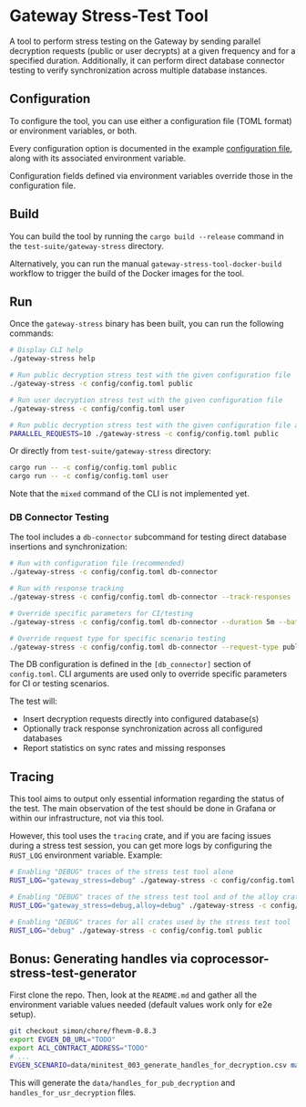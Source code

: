 # Gateway Stress-Test Tool

A tool to perform stress testing on the Gateway by sending parallel decryption requests (public or user decrypts) at a given frequency and for a specified duration. Additionally, it can perform direct database connector testing to verify synchronization across multiple database instances.

## Configuration

To configure the tool, you can use either a configuration file (TOML format) or environment
variables, or both.

Every configuration option is documented in the example [configuration file](config/config.toml),
along with its associated environment variable.

Configuration fields defined via environment variables override those in the configuration file.

## Build

You can build the tool by running the `cargo build --release` command in the
`test-suite/gateway-stress` directory.

Alternatively, you can run the manual `gateway-stress-tool-docker-build` workflow to trigger the
build of the Docker images for the tool.

## Run

Once the `gateway-stress` binary has been built, you can run the following commands:

```bash
# Display CLI help
./gateway-stress help

# Run public decryption stress test with the given configuration file
./gateway-stress -c config/config.toml public

# Run user decryption stress test with the given configuration file
./gateway-stress -c config/config.toml user

# Run public decryption stress test with the given configuration file and env variable
PARALLEL_REQUESTS=10 ./gateway-stress -c config/config.toml public
```

Or directly from `test-suite/gateway-stress` directory:

```bash
cargo run -- -c config/config.toml public
cargo run -- -c config/config.toml user
```

Note that the `mixed` command of the CLI is not implemented yet.

### DB Connector Testing

The tool includes a `db-connector` subcommand for testing direct database insertions and synchronization:

```bash
# Run with configuration file (recommended)
./gateway-stress -c config/config.toml db-connector

# Run with response tracking
./gateway-stress -c config/config.toml db-connector --track-responses

# Override specific parameters for CI/testing
./gateway-stress -c config/config.toml db-connector --duration 5m --batch-size 100

# Override request type for specific scenario testing
./gateway-stress -c config/config.toml db-connector --request-type public
```

The DB configuration is defined in the `[db_connector]` section of `config.toml`. 
CLI arguments are used only to override specific parameters for CI or testing scenarios.

The test will:
- Insert decryption requests directly into configured database(s)
- Optionally track response synchronization across all configured databases
- Report statistics on sync rates and missing responses

## Tracing

This tool aims to output only essential information regarding the status of the test. The main
observation of the test should be done in Grafana or within our infrastructure, not via this tool.

However, this tool uses the `tracing` crate, and if you are facing issues during a stress test
session, you can get more logs by configuring the `RUST_LOG` environment variable. Example:

```bash
# Enabling "DEBUG" traces of the stress test tool alone
RUST_LOG="gateway_stress=debug" ./gateway-stress -c config/config.toml public

# Enabling "DEBUG" traces of the stress test tool and of the alloy crate
RUST_LOG="gateway_stress=debug,alloy=debug" ./gateway-stress -c config/config.toml public

# Enabling "DEBUG" traces for all crates used by the stress test tool
RUST_LOG="debug" ./gateway-stress -c config/config.toml public
```

## Bonus: Generating handles via coprocessor-stress-test-generator

First clone the repo. Then, look at the `README.md` and gather all the environment variable values
needed (default values work only for e2e setup).

```bash
git checkout simon/chore/fhevm-0.8.3
export EVGEN_DB_URL="TODO"
export ACL_CONTRACT_ADDRESS="TODO"
# ...
EVGEN_SCENARIO=data/minitest_003_generate_handles_for_decryption.csv make run
```

This will generate the `data/handles_for_pub_decryption` and `handles_for_usr_decryption` files.
